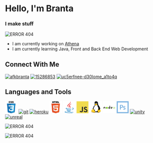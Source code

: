 # Hello, I'm Branta 


### I make stuff

![ERROR 404](https://komarev.com/ghpvc/?username=afkbranta&label=Profile%20views&color=0e75b6&style=flat)

- I am currently working on [Athena](https://www.athenainc.github.io)
- I am currently learning Java, Front and Back End Web Development

## Connect With Me

<p align="left">
	<a href="https://dev.to/afkbranta" target="blank"><img align="center" src="https://cdn.jsdelivr.net/npm/simple-icons@3.0.1/icons/dev-dot-to.svg" alt="afkbranta" height="30" width="40"/></a>
	<a href="https://stackoverflow.com/users/15286853" target="blank"><img align="center" src="https://cdn.jsdelivr.net/npm/simple-icons@3.0.1/icons/stackoverflow.svg" alt="15286853" height="30" width="40" /></a>
	<a href="https://www.youtube.com/c/uc5erfnee-d30lome_a1to4q" target="blank"><img align="center" src="https://cdn.jsdelivr.net/npm/simple-icons@3.0.1/icons/youtube.svg" alt="uc5erfnee-d30lome_a1to4q" height="30" width="40" /></a>
</p>

## Languages and Tools

<p>
	<a href="https://www.w3schools.com/css/"><img src="https://raw.githubusercontent.com/devicons/devicon/master/icons/css3/css3-original-wordmark.svg" alt="css3" width="40" height="40"></a> 
	<a href="https://git-scm.com/"><img src="https://www.vectorlogo.zone/logos/git-scm/git-scm-icon.svg" alt="git" width="40" height="40"></a>
	<a href="https://heroku.com"><img src="https://www.vectorlogo.zone/logos/heroku/heroku-icon.svg" alt="heroku" width="40" height="40"></a> 
	<a href="https://www.w3.org/html/"><img src="https://raw.githubusercontent.com/devicons/devicon/master/icons/html5/html5-original-wordmark.svg" alt="html5" width="40" height="40"></a> 
	<a href="https://www.java.com"><img src="https://raw.githubusercontent.com/devicons/devicon/master/icons/java/java-original.svg" alt="java" width="40" height="40"></a>
	<a href="https://developer.mozilla.org/en-US/docs/Web/JavaScript"><img src="https://raw.githubusercontent.com/devicons/devicon/master/icons/javascript/javascript-original.svg" alt="javascript" width="40" height="40"></a> 
	<a href="https://www.linux.org/"><img src="https://raw.githubusercontent.com/devicons/devicon/master/icons/linux/linux-original.svg" alt="linux" width="40" height="40"></a> 
	<a href="https://nodejs.org"><img src="https://raw.githubusercontent.com/devicons/devicon/master/icons/nodejs/nodejs-original-wordmark.svg" alt="nodejs" width="40" height="40"></a> <a href="https://www.photoshop.com/en"><img src="https://raw.githubusercontent.com/devicons/devicon/master/icons/photoshop/photoshop-line.svg" alt="photoshop" width="40" height="40"></a> 
	<a href="https://unity.com/"><img src="https://www.vectorlogo.zone/logos/unity3d/unity3d-icon.svg" alt="unity" width="40" height="40"></a> 
	<a href="https://unrealengine.com/"><img src="https://raw.githubusercontent.com/kenangundogan/fontisto/036b7eca71aab1bef8e6a0518f7329f13ed62f6b/icons/svg/brand/unreal-engine.svg" alt="unreal" width="40" height="40"></a>
</p>

![ERROR 404](https://github-readme-stats.vercel.app/api/top-langs?username=afkbranta&show_icons=true&locale=en&layout=compact&theme=dark)

![ERROR 404](https://github-readme-stats.vercel.app/api?username=afkbranta&show_icons=true&locale=en&theme=dark)
